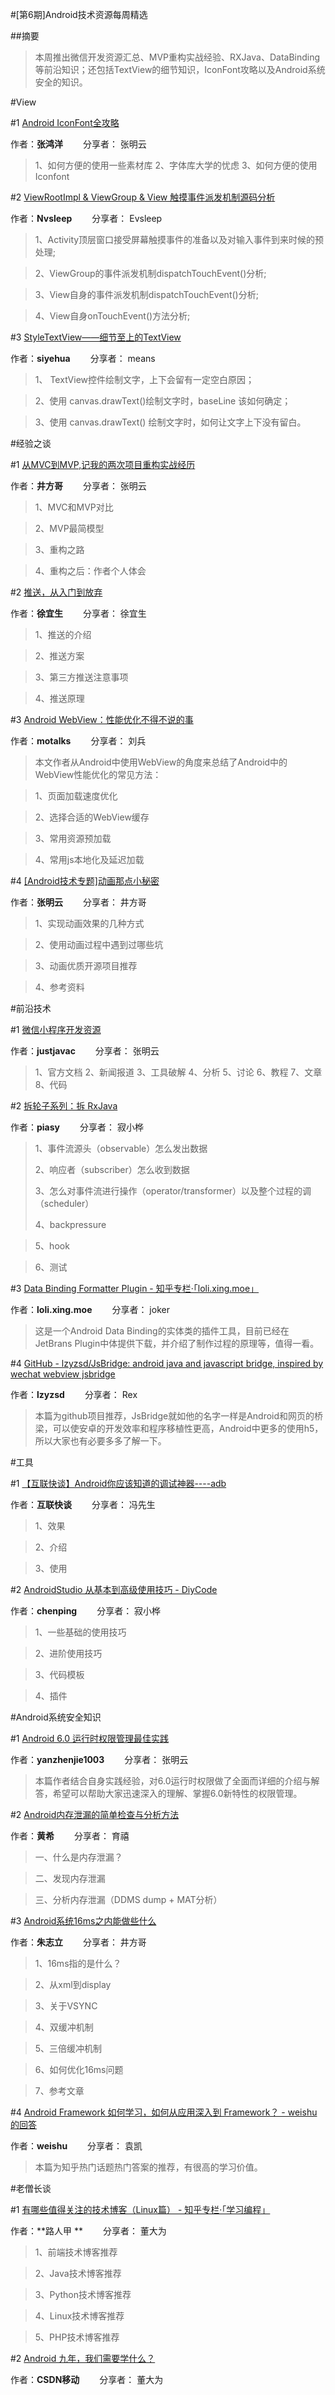 #[第6期]Android技术资源每周精选


##摘要
>本周推出微信开发资源汇总、MVP重构实战经验、RXJava、DataBinding等前沿知识；还包括TextView的细节知识，IconFont攻略以及Android系统安全的知识。

#View

#1 [Android IconFont全攻略](http://mp.weixin.qq.com/s?__biz=MzAxMTI4MTkwNQ==&mid=2650821086&idx=1&sn=080bc2cfaa04947b974bf6273bbd7259&chksm=80b78540b7c00c56fd15fb8027b4d2730523c32c2099970cc49f9ddc03d235c907dc59e1695c&scene=1&srcid=0918uOZgcVm8Kk2IPJj4ZHto#rd) 

作者：**张鸿洋**   分享者： 张明云

> 1、如何方便的使用一些素材库
> 2、字体库大学的忧虑
> 3、如何方便的使用Iconfont

#2 [ViewRootImpl & ViewGroup & View 触摸事件派发机制源码分析](http://www.jianshu.com/p/670baed75f8b?utm_campaign=haruki&utm_content=note&utm_medium=reader_share&utm_source=weixin) 

作者：**Nvsleep**   分享者： Evsleep

> 1、Activity顶层窗口接受屏幕触摸事件的准备以及对输入事件到来时候的预处理;

> 2、ViewGroup的事件派发机制dispatchTouchEvent()分析;

> 3、View自身的事件派发机制dispatchTouchEvent()分析;

> 4、View自身onTouchEvent()方法分析;

#3 [StyleTextView——细节至上的TextView](http://mp.weixin.qq.com/s?__biz=MzA5MzI3NjE2MA==&mid=2650237088&idx=1&sn=208fdcb2f3f9947e682de1bdfac95527&scene=1&srcid=0915kkeutfqy4d4CXO6hHCSE#rd) 

作者：**siyehua**   分享者： means

> 1、 TextView控件绘制文字，上下会留有一定空白原因；

> 2、使用 canvas.drawText()绘制文字时，baseLine 该如何确定；

> 3、使用 canvas.drawText() 绘制文字时，如何让文字上下没有留白。

#经验之谈

#1 [从MVC到MVP,记我的两次项目重构实战经历](http://mp.weixin.qq.com/s?__biz=MzIwNjQ1NzQxNA==&mid=2247483871&idx=1&sn=2ee9837a6d94bbb83ef966cd26bddec7&scene=1&srcid=0919KEtDO7rbbeH2bDYuvfcy#rd) 

作者：**井方哥**   分享者： 张明云

> 1、MVC和MVP对比

> 2、MVP最简模型

> 3、重构之路

> 4、重构之后：作者个人体会

#2 [推送，从入门到放弃](http://mp.weixin.qq.com/s?__biz=MzAxNzMxNzk5OQ==&mid=2649484726&idx=1&sn=7bcd8c2c9265be6a49b9e9f7fe4a95ad&chksm=83f824b6b48fada09d01bbd7ff09adb2ede6fbc4857d8be7114dab7f9c3f45137b7c6e008c2b&scene=1&srcid=0919nhO8TS5c36snSnr32XuZ#rd) 

作者：**徐宜生**   分享者： 徐宜生

> 1、推送的介绍

> 2、推送方案

> 3、第三方推送注意事项

> 4、推送原理

#3 [Android WebView：性能优化不得不说的事](http://mp.weixin.qq.com/s?__biz=MzI3MDE0NzYwNA==&mid=2651433887&idx=1&sn=49ef97de2710409531c4118819a2f4d7&chksm=f12882e4c65f0bf28f89077a11df980d8e08882b24738812688b20cfb3751d52dda7d83ea43a&scene=1&srcid=0918K1MGEAUWuIETEv3BgQ8O#rd) 

作者：**motalks**   分享者： 刘兵

> 本文作者从Android中使用WebView的角度来总结了Android中的WebView性能优化的常见方法：

> 1、页面加载速度优化

> 2、选择合适的WebView缓存

> 3、常用资源预加载

> 4、常用js本地化及延迟加载

#4 [[Android技术专题]动画那点小秘密](http://mp.weixin.qq.com/s?__biz=MzIwNjQ1NzQxNA==&mid=2247483850&idx=1&sn=92533e833b506820f6729cbb565b35c7&scene=1&srcid=0912HN6s7TLdiZxEwiPhBqiO#rd) 

作者：**张明云**   分享者： 井方哥

> 1、实现动画效果的几种方式

> 2、使用动画过程中遇到过哪些坑

> 3、动画优质开源项目推荐

> 4、参考资料

#前沿技术

#1 [微信小程序开发资源](https://github.com/justjavac/awesome-wechat-weapp) 

作者：**justjavac**   分享者： 张明云

> 1、官方文档
> 2、新闻报道
> 3、工具破解
> 4、分析
> 5、讨论
> 6、教程
> 7、文章
> 8、代码

#2 [拆轮子系列：拆 RxJava](http://sc.qq.com/fx/u?r=mcjpenA) 

作者：**piasy**   分享者： 寂小桦

> 1、事件流源头（observable）怎么发出数据
> 
> 2、响应者（subscriber）怎么收到数据
> 
> 3、怎么对事件流进行操作（operator/transformer）以及整个过程的调（scheduler）
> 
> 4、backpressure

> 5、hook

> 6、测试

#3 [Data Binding Formatter Plugin - 知乎专栏·「loli.xing.moe」](http://zhuanlan.zhihu.com/p/22427306) 

作者：**loli.xing.moe**   分享者： joker

> 这是一个Android Data Binding的实体类的插件工具，目前已经在JetBrans Plugin中体提供下载，并介绍了制作过程的原理等，值得一看。

#4 [GitHub - lzyzsd/JsBridge: android java and javascript bridge, inspired by wechat webview jsbridge](https://github.com/lzyzsd/JsBridge) 

作者：**lzyzsd**   分享者： Rex

> 本篇为github项目推荐，JsBridge就如他的名字一样是Android和网页的桥梁，可以使安卓的开发效率和程序移植性更高，Android中更多的使用h5，所以大家也有必要多多了解一下。

#工具

#1 [【互联快谈】Android你应该知道的调试神器----adb](http://m.pstatp.com/group/6329108662216343810/?iid=5315415024&app=news_article&wxshare_count=1&tt_from=weixin&utm_source=weixin&utm_medium=toutiao_android&utm_campaign=client_share) 

作者：**互联快谈**   分享者： 冯先生

> 1、效果

> 2、介绍

> 3、使用

#2 [AndroidStudio 从基本到高级使用技巧 - DiyCode](http://sc.qq.com/fx/u?r=HLC8bxA) 

作者：**chenping**   分享者： 寂小桦

> 1、一些基础的使用技巧

> 2、进阶使用技巧

> 3、代码模板

> 4、插件

#Android系统安全知识

#1 [Android 6.0 运行时权限管理最佳实践](http://m.blog.csdn.net/article/details?id=52503533) 

作者：**yanzhenjie1003**   分享者： 张明云

> 本篇作者结合自身实践经验，对6.0运行时权限做了全面而详细的介绍与解答，希望可以帮助大家迅速深入的理解、掌握6.0新特性的权限管理。

#2 [Android内存泄漏的简单检查与分析方法](http://mp.weixin.qq.com/s?__biz=MzAxMzYyNDkyNA==&mid=2651332518&idx=1&sn=bcc31ed271efbdc7784c2b18bd046d33&scene=1&srcid=0908vrWOHzhOfspBV5CIdIA4#rd) 

作者：**黄希**   分享者： 育禧

> 一、什么是内存泄漏？

> 二、发现内存泄漏

> 三、分析内存泄漏（DDMS dump + MAT分析）

#3 [Android系统16ms之内能做些什么](http://mp.weixin.qq.com/s?__biz=MzIwNjQ1NzQxNA==&mid=2247483857&idx=1&sn=c74288a11914e5a4560d32e62f043d4a&scene=1&srcid=0914nAGPgMcsWJAWratujNhH#rd) 

作者：**朱志立**   分享者： 井方哥

> 1、16ms指的是什么？

> 2、从xml到display

> 3、关于VSYNC

> 4、双缓冲机制

> 5、三倍缓冲机制

> 6、如何优化16ms问题

> 7、参考文章

#4 [Android Framework 如何学习，如何从应用深入到 Framework？ - weishu 的回答](http://www.zhihu.com/question/46486807/answer/122513260) 

作者：**weishu**   分享者： 袁凯

> 本篇为知乎热门话题热门答案的推荐，有很高的学习价值。

#老僧长谈
 
#1 [有哪些值得关注的技术博客（Linux篇） - 知乎专栏·「学习编程」](http://zhuanlan.zhihu.com/p/22407435) 

作者：**路人甲 **   分享者： 董大为

> 1、前端技术博客推荐

> 2、Java技术博客推荐

> 3、Python技术博客推荐

> 4、Linux技术博客推荐

> 5、PHP技术博客推荐
 
#2 [Android 九年，我们需要学什么？](http://mp.weixin.qq.com/s?__biz=MjM5MjAwODM4MA==&mid=2650687242&idx=1&sn=a4ea8c1e5780eb2494b59cfa51b3c7c2&chksm=bea636d989d1bfcf9c751ba5fdbf55c980ac0d6c4d16c55cbfc467a3fb6d6bee86e229db7e2f&scene=1&srcid=0913wpiPrVMbt0mN3bra4Ksr#rd) 

作者：**CSDN移动**   分享者： 董大为



